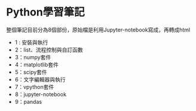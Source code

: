 # Python學習筆記

整個筆記目前分為8個部份，原始檔是利用Jupyter-notebook寫成，再轉成html

- 1 : 安裝與執行
- 2：list、流程控制與自訂函數
- 3：numpy套件
- 4：matplotlib套件
- 5：scipy套件
- 6：文字編輯器與執行
- 7：vpython套件
- 8：jupyter-notebook
- 9：pandas
